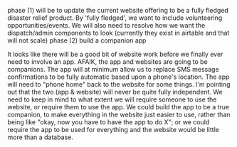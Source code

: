 phase (1) will be to update the current website offering to be a fully fledged disaster relief product. By 'fully fledged', we want to include volunteering opportunities/events. We will also need to resolve how we want the dispatch/admin components to look (currently they exist in airtable and that will not scale)
phase (2) build a companion app



It looks like there will be a good bit of website work before we finally ever need to involve an app. 
AFAIK, the app and websites are going to be companions. 
The app will at minimum allow us to replace SMS message confirmations to be fully automatic based upon a phone's location. 
The app will need to "phone home" back to the website for some things. I'm pointing out that the two (app & website) will never be quite fully independent. 
We need to keep in mind to what extent we will require someone to use the website, or require them to use the app. 
We could build the app to be a true companion, to make everything in the website just easier to use, rather than being like "okay, now you have to have the app to do X"; 
or we could require the app to be used for everything and the website would be little more than a database.
